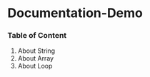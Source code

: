 # Documentation-Demo

<body>
  
<div>
    <h3> Table of Content</h3>
    <ol>
        <li> About String </li>
        <li> About Array </li>
        <li> About Loop </li>
    </ol>
</div>











</body>
